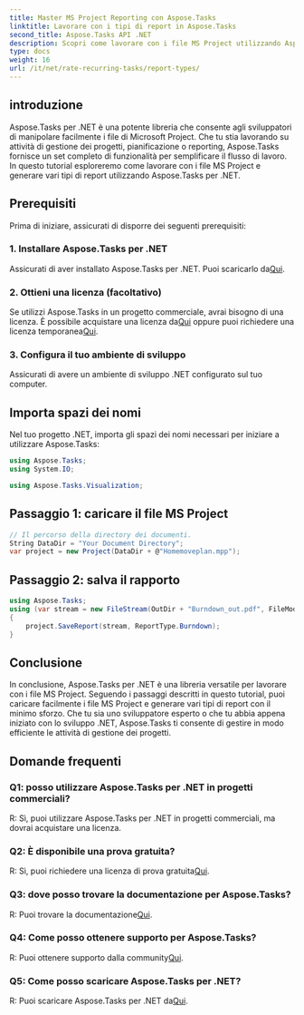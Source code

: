 ```yaml
---
title: Master MS Project Reporting con Aspose.Tasks
linktitle: Lavorare con i tipi di report in Aspose.Tasks
second_title: Aspose.Tasks API .NET
description: Scopri come lavorare con i file MS Project utilizzando Aspose.Tasks per .NET. Genera vari tipi di report senza sforzo.
type: docs
weight: 16
url: /it/net/rate-recurring-tasks/report-types/
---
```

## introduzione
Aspose.Tasks per .NET è una potente libreria che consente agli sviluppatori di manipolare facilmente i file di Microsoft Project. Che tu stia lavorando su attività di gestione dei progetti, pianificazione o reporting, Aspose.Tasks fornisce un set completo di funzionalità per semplificare il flusso di lavoro. In questo tutorial esploreremo come lavorare con i file MS Project e generare vari tipi di report utilizzando Aspose.Tasks per .NET.
## Prerequisiti
Prima di iniziare, assicurati di disporre dei seguenti prerequisiti:
### 1. Installare Aspose.Tasks per .NET
 Assicurati di aver installato Aspose.Tasks per .NET. Puoi scaricarlo da[Qui](https://releases.aspose.com/tasks/net/).
### 2. Ottieni una licenza (facoltativo)
 Se utilizzi Aspose.Tasks in un progetto commerciale, avrai bisogno di una licenza. È possibile acquistare una licenza da[Qui](https://purchase.aspose.com/buy) oppure puoi richiedere una licenza temporanea[Qui](https://purchase.aspose.com/temporary-license/).
### 3. Configura il tuo ambiente di sviluppo
Assicurati di avere un ambiente di sviluppo .NET configurato sul tuo computer.

## Importa spazi dei nomi
Nel tuo progetto .NET, importa gli spazi dei nomi necessari per iniziare a utilizzare Aspose.Tasks:
```csharp
using Aspose.Tasks;
using System.IO;

using Aspose.Tasks.Visualization;
```

## Passaggio 1: caricare il file MS Project
```csharp
// Il percorso della directory dei documenti.
String DataDir = "Your Document Directory";
var project = new Project(DataDir + @"Homemoveplan.mpp");
```
## Passaggio 2: salva il rapporto
```csharp
using Aspose.Tasks;
using (var stream = new FileStream(OutDir + "Burndown_out.pdf", FileMode.Create))
{
    project.SaveReport(stream, ReportType.Burndown);
}
```

## Conclusione
In conclusione, Aspose.Tasks per .NET è una libreria versatile per lavorare con i file MS Project. Seguendo i passaggi descritti in questo tutorial, puoi caricare facilmente i file MS Project e generare vari tipi di report con il minimo sforzo. Che tu sia uno sviluppatore esperto o che tu abbia appena iniziato con lo sviluppo .NET, Aspose.Tasks ti consente di gestire in modo efficiente le attività di gestione dei progetti.
## Domande frequenti
### Q1: posso utilizzare Aspose.Tasks per .NET in progetti commerciali?
R: Sì, puoi utilizzare Aspose.Tasks per .NET in progetti commerciali, ma dovrai acquistare una licenza.
### Q2: È disponibile una prova gratuita?
 R: Sì, puoi richiedere una licenza di prova gratuita[Qui](https://releases.aspose.com/tasks/net/).
### Q3: dove posso trovare la documentazione per Aspose.Tasks?
 R: Puoi trovare la documentazione[Qui](https://reference.aspose.com/tasks/net/).
### Q4: Come posso ottenere supporto per Aspose.Tasks?
 R: Puoi ottenere supporto dalla community[Qui](https://forum.aspose.com/c/tasks/15).
### Q5: Come posso scaricare Aspose.Tasks per .NET?
 R: Puoi scaricare Aspose.Tasks per .NET da[Qui](https://releases.aspose.com/tasks/net/).